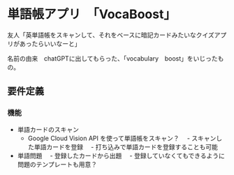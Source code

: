 # 単語帳アプリ　「VocaBoost」

友人「英単語帳をスキャンして、それをベースに暗記カードみたいなクイズアプリがあったらいいなーと」

名前の由来　chatGPTに出してもらった、「vocabulary　boost」をいじったもの。

## 要件定義

### 機能
- 単語カードのスキャン
  - Google Cloud Vision API を使って単語帳をスキャン？
　- スキャンした単語カードを登録
　- 打ち込みで単語カードを登録することも可能
- 単語問題
　- 登録したカードから出題
　- 登録していなくてもできるように問題のテンプレートも用意？